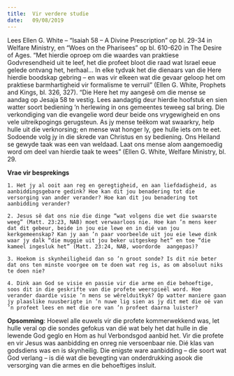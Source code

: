 ```yaml
---
title:  Vir verdere studie
date:   09/08/2019
---
```


Lees Ellen G. White – “Isaiah 58 – A Divine Prescription” op bl. 29-34 in Welfare Ministry, en “Woes on the Pharisees” op bl. 610-620 in The Desire of Ages. “Met hierdie oproep om die waardes van praktiese Godvresendheid uit te leef, het die profeet bloot die raad wat Israel eeue gelede ontvang het, herhaal… In elke tydvak het die dienaars van die Here hierdie boodskap gebring – en was vir elkeen wat die gevaar geloop het om praktiese barmhartigheid vir formalisme te verruil” (Ellen G. White, Prophets and Kings, bl. 326, 327). “Die Here het my aangesê om die mense se aandag op Jesaja 58 te vestig. Lees aandagtig deur hierdie hoofstuk en sien watter soort bediening ’n herlewing in ons gemeentes teweeg sal bring. Die verkondiging van die evangelie word deur beide ons vrygewigheid en ons vele uitreikpogings gerugsteun. As jy mense teëkom wat swaarkry, help hulle uit die verknorsing; en mense wat honger ly, gee hulle iets om te eet. Sodoende volg jy in die skrede van Christus en sy bediening. Ons Heiland se gewyde taak was een van weldaad. Laat ons mense alom aangemoedig word om deel van hierdie taak te wees” (Ellen G. White, Welfare Ministry, bl. 29. 

**Vrae vir besprekings** 

`1. Het jy al ooit aan reg en geregtigheid, en aan liefdadigheid, as aanbiddingsgebare gedink? Hoe kan dit jou benadering tot die versorging van ander verander? Hoe kan dit jou benadering tot aanbidding verander?` 

`2. Jesus sê dat ons nie die dinge “wat volgens die wet die swaarste weeg” (Matt. 23:23, NAB) moet verwaarloos nie. Hoe kan ’n mens keer dat dit gebeur, beide in jou eie lewe en in dié van jou kerkgemeenskap? Kan jy aan ’n paar voorbeelde uit jou eie lewe dink waar jy dalk “die muggie uit jou beker uitgeskep het” en toe “die kameel ingesluk het” (Matt. 23:24, NAB, woordorde  aangepas)?` 

`3. Hoekom is skynheiligheid dan so ’n groot sonde? Is dit nie beter dat ons ten minste voorgee om te doen wat reg is, as om absoluut niks te doen nie?` 

`4. Dink aan God se visie en passie vir die arme en die behoeftige, soos dit in die geskrifte van die profete weerspieël word. Hoe verander daardie visie ’n mens se wêrelduitkyk? Op watter maniere gaan jy plaaslike nuusberigte in ’n nuwe lig sien as jy dit met die oë van ’n profeet lees en met die ore van ’n profeet daarna luister?` 

**Opsomming**: Hoewel alle euwels vir die profete kommerwekkend was, let hulle veral op die sondes gefokus van dié wat bely het dat hulle in die lewende God geglo en Hom as hul Verbondsgod aanbid het. Vir die profete en vir Jesus was aanbidding en onreg nie versoenbaar nie. Dié klas van godsdiens was en is skynheilig. Die enigste ware aanbidding – die soort wat God verlang – is dié wat die bevegting van onderdrukking asook die versorging van die armes en die behoeftiges insluit.